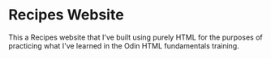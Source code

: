 # Recipes Website

This a Recipes website that I've built using purely HTML for the purposes of practicing what I've learned in the Odin HTML fundamentals training.
